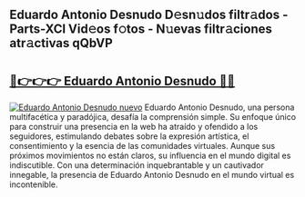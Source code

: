 ## Eduardo Antonio Desnudo D𝚎sn𝚞dos filtr𝚊dos - Parts-XCl Vid𝚎os f𝚘tos - N𝚞evas filtr𝚊ciones atr𝚊ctivas qQbVP

# <h2><a href="http://mb5ztu.tromn.icu/?c=Eduardo+Antonio+Desnudo">🔗👉👉👉 Eduardo Antonio Desnudo 🔗🔗</a></h2>

[![Eduardo Antonio Desnudo nuevo](https://i.imgur.com/pEAQMta.gif)](http://mb5ztu.tromn.icu/?c=Eduardo+Antonio+Desnudo)
Eduardo Antonio Desnudo, una persona multifacética y paradójica, desafía la comprensión simple. Su enfoque único para construir una presencia en la web ha atraído y ofendido a los seguidores, estimulando debates sobre la expresión artística, el consentimiento y la esencia de las comunidades virtuales. Aunque sus próximos movimientos no están claros, su influencia en el mundo digital es indiscutible. Con una determinación inquebrantable y un cautivador innegable, la presencia de Eduardo Antonio Desnudo en el mundo virtual es incontenible.
